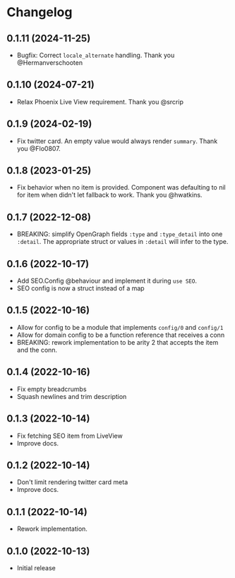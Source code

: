 # Changelog

## 0.1.11 (2024-11-25)

- Bugfix: Correct `locale_alternate` handling. Thank you @Hermanverschooten

## 0.1.10 (2024-07-21)

- Relax Phoenix Live View requirement. Thank you @srcrip

## 0.1.9 (2024-02-19)

- Fix twitter card. An empty value would always render `summary`. Thank you @Flo0807.

## 0.1.8 (2023-01-25)

- Fix behavior when no item is provided. Component was defaulting to nil for
  item when didn't let fallback to work. Thank you @hwatkins.

## 0.1.7 (2022-12-08)

- BREAKING: simplify OpenGraph fields `:type` and `:type_detail` into one
  `:detail`. The appropriate struct or values in `:detail` will infer to the type.

## 0.1.6 (2022-10-17)

- Add SEO.Config @behaviour and implement it during `use SEO`.
- SEO config is now a struct instead of a map

## 0.1.5 (2022-10-16)

- Allow for config to be a module that implements `config/0` and `config/1`
- Allow for domain config to be a function reference that receives a conn
- BREAKING: rework implementation to be arity 2 that accepts the item and the conn.

## 0.1.4 (2022-10-16)

- Fix empty breadcrumbs
- Squash newlines and trim description

## 0.1.3 (2022-10-14)

- Fix fetching SEO item from LiveView
- Improve docs.

## 0.1.2 (2022-10-14)

- Don't limit rendering twitter card meta
- Improve docs.

## 0.1.1 (2022-10-14)

- Rework implementation.

## 0.1.0 (2022-10-13)

- Initial release
